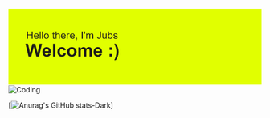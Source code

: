 [![MasterHead](./header.png)](https://github.com/JubsHereMan)
<img  alt="Coding" width="1000"  src="https://i.giphy.com/media/v1.Y2lkPTc5MGI3NjExYW5vaWR4dG4xbGxoMjdxZ3B3aHB5aGQyb2F6eWRhdTgwN2J6Zm11ZCZlcD12MV9pbnRlcm5hbF9naWZfYnlfaWQmY3Q9Zw/jVAt83ieT49H6ja5Ty/giphy.gif">

[![Anurag's GitHub stats-Dark](https://github-readme-stats.vercel.app/api?username=jubshereman&show_icons=true&theme=dark#gh-dark-mode-only)]

